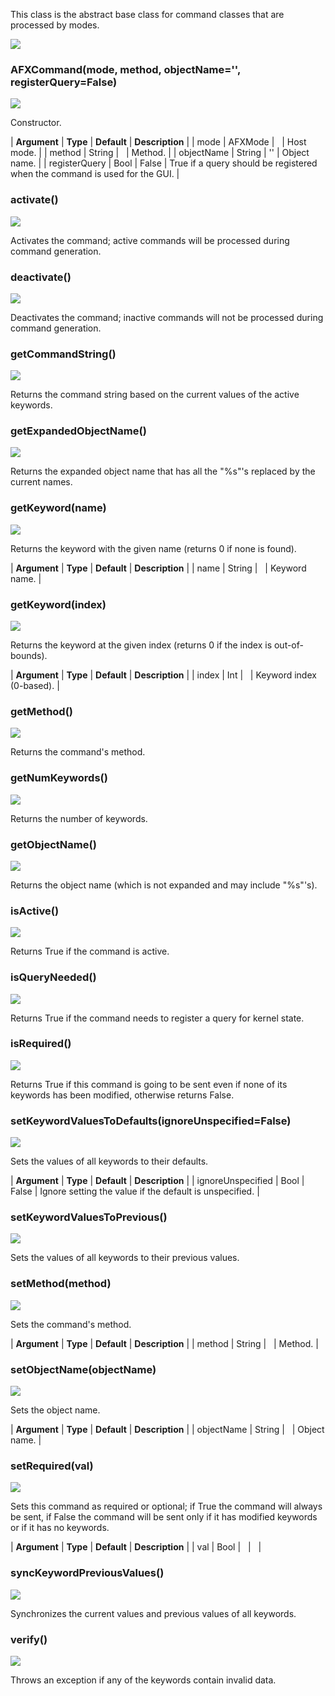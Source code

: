 This class is the abstract base class for command classes that are processed by modes.

![](https://help.3ds.com/2023/English/DSSIMULIA_Established/SIMACAERefImages/gui-afxcommand.png)

### AFXCommand(mode, method, objectName='', registerQuery=False)  
![](https://help.3ds.com/2023/English/DSSIMULIA_Established/IconsReference/butix_top_wline.png)

Constructor.

| **Argument** | **Type** | **Default** | **Description** |
| mode | AFXMode |   | Host mode. |
| method | String |   | Method. |
| objectName | String | '' | Object name. |
| registerQuery | Bool | False | True if a query should be registered when the command is used for the GUI. |

### activate()  
![](https://help.3ds.com/2023/English/DSSIMULIA_Established/IconsReference/butix_top_wline.png)

Activates the command; active commands will be processed during command generation.

### deactivate()  
![](https://help.3ds.com/2023/English/DSSIMULIA_Established/IconsReference/butix_top_wline.png)

Deactivates the command; inactive commands will not be processed during command generation.

### getCommandString()  
![](https://help.3ds.com/2023/English/DSSIMULIA_Established/IconsReference/butix_top_wline.png)

Returns the command string based on the current values of the active keywords.

### getExpandedObjectName()  
![](https://help.3ds.com/2023/English/DSSIMULIA_Established/IconsReference/butix_top_wline.png)

Returns the expanded object name that has all the "%s"'s replaced by the current names.

### getKeyword(name)  
![](https://help.3ds.com/2023/English/DSSIMULIA_Established/IconsReference/butix_top_wline.png)

Returns the keyword with the given name (returns 0 if none is found).

| **Argument** | **Type** | **Default** | **Description** |
| name | String |   | Keyword name. |

### getKeyword(index)  
![](https://help.3ds.com/2023/English/DSSIMULIA_Established/IconsReference/butix_top_wline.png)

Returns the keyword at the given index (returns 0 if the index is out-of-bounds).

| **Argument** | **Type** | **Default** | **Description** |
| index | Int |   | Keyword index (0-based). |

### getMethod()  
![](https://help.3ds.com/2023/English/DSSIMULIA_Established/IconsReference/butix_top_wline.png)

Returns the command's method.

### getNumKeywords()  
![](https://help.3ds.com/2023/English/DSSIMULIA_Established/IconsReference/butix_top_wline.png)

Returns the number of keywords.

### getObjectName()  
![](https://help.3ds.com/2023/English/DSSIMULIA_Established/IconsReference/butix_top_wline.png)

Returns the object name (which is not expanded and may include "%s"'s).

### isActive()  
![](https://help.3ds.com/2023/English/DSSIMULIA_Established/IconsReference/butix_top_wline.png)

Returns True if the command is active.

### isQueryNeeded()  
![](https://help.3ds.com/2023/English/DSSIMULIA_Established/IconsReference/butix_top_wline.png)

Returns True if the command needs to register a query for kernel state.

### isRequired()  
![](https://help.3ds.com/2023/English/DSSIMULIA_Established/IconsReference/butix_top_wline.png)

Returns True if this command is going to be sent even if none of its keywords has been modified, otherwise returns False.

### setKeywordValuesToDefaults(ignoreUnspecified=False)  
![](https://help.3ds.com/2023/English/DSSIMULIA_Established/IconsReference/butix_top_wline.png)

Sets the values of all keywords to their defaults.

| **Argument** | **Type** | **Default** | **Description** |
| ignoreUnspecified | Bool | False | Ignore setting the value if the default is unspecified. |

### setKeywordValuesToPrevious()  
![](https://help.3ds.com/2023/English/DSSIMULIA_Established/IconsReference/butix_top_wline.png)

Sets the values of all keywords to their previous values.

### setMethod(method)  
![](https://help.3ds.com/2023/English/DSSIMULIA_Established/IconsReference/butix_top_wline.png)

Sets the command's method.

| **Argument** | **Type** | **Default** | **Description** |
| method | String |   | Method. |

### setObjectName(objectName)  
![](https://help.3ds.com/2023/English/DSSIMULIA_Established/IconsReference/butix_top_wline.png)

Sets the object name.

| **Argument** | **Type** | **Default** | **Description** |
| objectName | String |   | Object name. |

### setRequired(val)  
![](https://help.3ds.com/2023/English/DSSIMULIA_Established/IconsReference/butix_top_wline.png)

Sets this command as required or optional; if True the command will always be sent, if False the command will be sent only if it has modified keywords or if it has no keywords.

| **Argument** | **Type** | **Default** | **Description** |
| val | Bool |   |   |

### syncKeywordPreviousValues()  
![](https://help.3ds.com/2023/English/DSSIMULIA_Established/IconsReference/butix_top_wline.png)

Synchronizes the current values and previous values of all keywords.

### verify()  
![](https://help.3ds.com/2023/English/DSSIMULIA_Established/IconsReference/butix_top_wline.png)

Throws an exception if any of the keywords contain invalid data.